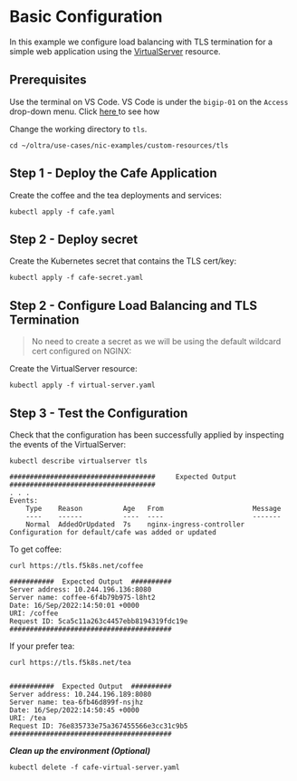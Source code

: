 # Basic Configuration

In this example we configure load balancing with TLS termination for a simple web application using the [VirtualServer](https://docs.nginx.com/nginx-ingress-controller/configuration/virtualserver-and-virtualserverroute-resources/) resource.


## Prerequisites  

Use the terminal on VS Code. VS Code is under the `bigip-01` on the `Access` drop-down menu. Click <a href="https://raw.githubusercontent.com/F5EMEA/oltra/main/vscode.png"> here </a> to see how 

Change the working directory to `tls`.
```
cd ~/oltra/use-cases/nic-examples/custom-resources/tls
```

## Step 1 - Deploy the Cafe Application

Create the coffee and the tea deployments and services:
```
kubectl apply -f cafe.yaml
```

## Step 2 - Deploy secret

Create the Kubernetes secret that contains the TLS cert/key:
```
kubectl apply -f cafe-secret.yaml
```

## Step 2 - Configure Load Balancing and TLS Termination

> No need to create a secret as we will be using the default wildcard cert configured on NGINX:

Create the VirtualServer resource:
```
kubectl apply -f virtual-server.yaml
```

## Step 3 - Test the Configuration

Check that the configuration has been successfully applied by inspecting the events of the VirtualServer:
```
kubectl describe virtualserver tls

####################################     Expected Output    ####################################
. . .
Events:
    Type    Reason          Age   From                      Message
    ----    ------          ----  ----                      -------
    Normal  AddedOrUpdated  7s    nginx-ingress-controller  Configuration for default/cafe was added or updated
```

  
To get coffee:
```
curl https://tls.f5k8s.net/coffee

###########  Expected Output  ##########
Server address: 10.244.196.136:8080
Server name: coffee-6f4b79b975-l8ht2
Date: 16/Sep/2022:14:50:01 +0000
URI: /coffee
Request ID: 5ca5c11a263c4457ebb8194319fdc19e
########################################
```

If your prefer tea:
```
curl https://tls.f5k8s.net/tea


###########  Expected Output  ##########
Server address: 10.244.196.189:8080
Server name: tea-6fb46d899f-nsjhz
Date: 16/Sep/2022:14:50:45 +0000
URI: /tea
Request ID: 76e835733e75a367455566e3cc31c9b5
########################################

```

***Clean up the environment (Optional)***
```
kubectl delete -f cafe-virtual-server.yaml
```    